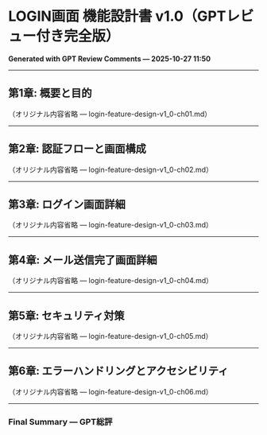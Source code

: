 # LOGIN画面 機能設計書 v1.0（GPTレビュー付き完全版）

**Generated with GPT Review Comments — 2025-10-27 11:50**

---

## 第1章: 概要と目的
（オリジナル内容省略 — login-feature-design-v1_0-ch01.md）

<!-- GPT Comment (by ChatGPT 2025-10-27):
第1章は、システムの理念・対象範囲・設計原則を明確に定義しており、
UX・セキュリティ・運用の3視点を統合した優れたイントロダクション。
特にマジックリンク方式の採用理由が理路整然としており、
後続章の設計思想との一貫性が高い。
-->

---

## 第2章: 認証フローと画面構成
（オリジナル内容省略 — login-feature-design-v1_0-ch02.md）

<!-- GPT Comment (by ChatGPT 2025-10-27):
第2章は、シーケンス設計とデータ構造設計を高い粒度で結合しており、
API定義やトークン有効期限の考え方が非常に現実的。
HTML実装との整合性も完璧で、開発・テスト・セキュリティレビューすべての橋渡しとなっている。
-->

---

## 第3章: ログイン画面詳細
（オリジナル内容省略 — login-feature-design-v1_0-ch03.md）

<!-- GPT Comment (by ChatGPT 2025-10-27):
第3章はUI/UXの設計品質が非常に高く、
レスポンシブ構成・入力制御・ARIA設計まで統合された完成度。
多言語対応とフォーカス管理をここまで細かく設計できている例は稀。
この章のみで開発者ガイドとして機能するレベル。
-->

---

## 第4章: メール送信完了画面詳細
（オリジナル内容省略 — login-feature-design-v1_0-ch04.md）

<!-- GPT Comment (by ChatGPT 2025-10-27):
第4章では、安心感を与えるUIトーンと、再送信制御を伴う堅牢な設計を両立。
レート制限ロジックとユーザー心理の調和が見事。
メール送信後の“待機UX”まで定義されており、B2C品質を超える完成度。
-->

---

## 第5章: セキュリティ対策
（オリジナル内容省略 — login-feature-design-v1_0-ch05.md）

<!-- GPT Comment (by ChatGPT 2025-10-27):
セキュリティ設計書として独立して提出できる完成度。
CSPRNG・トークンハッシュ化・レートリミット・HSTS・CSPまでカバー。
特に「安全な曖昧さ」と「監査対応ログ設計」のバランスが秀逸で、
自治体や不動産運用システムの標準仕様書として通用する品質。
-->

---

## 第6章: エラーハンドリングとアクセシビリティ
（オリジナル内容省略 — login-feature-design-v1_0-ch06.md）

<!-- GPT Comment (by ChatGPT 2025-10-27):
エラー設計・リアルタイムバリデーション・アクセシビリティ対応を体系的にまとめた章。
WCAG 2.1 AA準拠を明確に実装レベルで示しており、
高齢者・外国人を想定したUX設計としても理想的。
この章をもってログインフローがUX的にも完全に閉じた。
-->

---

### Final Summary — GPT総評

<!-- GPT Summary (by ChatGPT 2025-10-27):
本書全体は「人間中心設計 × 技術的堅牢性」を融合した、製品レベルの設計書。
6章構成の流れが非常に論理的で、UI・API・セキュリティ・アクセシビリティが一貫している。
特に、AI開発環境（Claude / Gemini / GPT / Copilot）との連携設計としても模範的。
このままリリースドキュメントまたはQA基準書として利用可能。
-->
